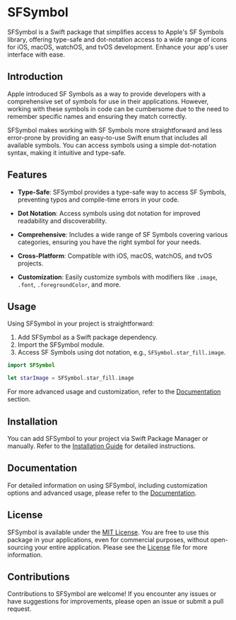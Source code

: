 # SFSymbol

SFSymbol is a Swift package that simplifies access to Apple's SF Symbols library, offering type-safe and dot-notation access to a wide range of icons for iOS, macOS, watchOS, and tvOS development. Enhance your app's user interface with ease.

## Introduction

Apple introduced SF Symbols as a way to provide developers with a comprehensive set of symbols for use in their applications. However, working with these symbols in code can be cumbersome due to the need to remember specific names and ensuring they match correctly.

SFSymbol makes working with SF Symbols more straightforward and less error-prone by providing an easy-to-use Swift enum that includes all available symbols. You can access symbols using a simple dot-notation syntax, making it intuitive and type-safe.

## Features

- **Type-Safe**: SFSymbol provides a type-safe way to access SF Symbols, preventing typos and compile-time errors in your code.

- **Dot Notation**: Access symbols using dot notation for improved readability and discoverability.

- **Comprehensive**: Includes a wide range of SF Symbols covering various categories, ensuring you have the right symbol for your needs.

- **Cross-Platform**: Compatible with iOS, macOS, watchOS, and tvOS projects.

- **Customization**: Easily customize symbols with modifiers like `.image`, `.font`, `.foregroundColor`, and more.

## Usage

Using SFSymbol in your project is straightforward:

1. Add SFSymbol as a Swift package dependency.
2. Import the SFSymbol module.
3. Access SF Symbols using dot notation, e.g., `SFSymbol.star_fill.image`.

```swift
import SFSymbol

let starImage = SFSymbol.star_fill.image
```

For more advanced usage and customization, refer to the [Documentation](#documentation) section.

## Installation

You can add SFSymbol to your project via Swift Package Manager or manually. Refer to the [Installation Guide](Documentation/Installation.md) for detailed instructions.

## Documentation

For detailed information on using SFSymbol, including customization options and advanced usage, please refer to the [Documentation](Documentation/Usage.md).

## License

SFSymbol is available under the [MIT License](LICENSE). You are free to use this package in your applications, even for commercial purposes, without open-sourcing your entire application. Please see the [License](LICENSE) file for more information.

## Contributions

Contributions to SFSymbol are welcome! If you encounter any issues or have suggestions for improvements, please open an issue or submit a pull request.
